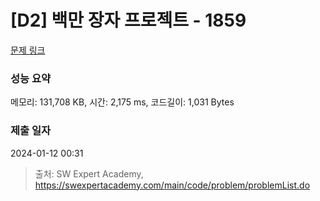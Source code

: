 # [D2] 백만 장자 프로젝트 - 1859 

[문제 링크](https://swexpertacademy.com/main/code/problem/problemDetail.do?contestProbId=AV5LrsUaDxcDFAXc) 

### 성능 요약

메모리: 131,708 KB, 시간: 2,175 ms, 코드길이: 1,031 Bytes

### 제출 일자

2024-01-12 00:31



> 출처: SW Expert Academy, https://swexpertacademy.com/main/code/problem/problemList.do